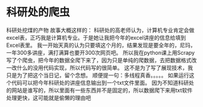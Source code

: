 # 科研处的爬虫
科研处挖煤的产物
故事大概这样的：
科研处的高老师认为，计算机专业肯定会做excel表，正巧我是计算机专业。于是她让我把今年的excel讲座的信息给填到Excel表里。
我一开始天真的认为只要填这个月的，结果发现是要全年的，尼玛，一年300多讲座，满打满算也要开300次网页吧。
所以我在python课上用Scrapy写了个爬虫，把今年的数据全爬下来了，因为只是单纯的爬数据，去把数据格式改一改什么的没用代码实现，所以代码写的很简单。
这不是为了写了展现技术，我只是为了把这个当日记，留个念想。
顺便提一句：多线程真香。。。。。
如果运行这个代码可以把今年科研处的讲座信息输出到一个txt文件里面。
因为不知道科研处的网站是谁写的，所以里面有一些东西并不是固定的，所以数据爬下来用txt软件处理更快，这可能就是偷懒的理由吧
